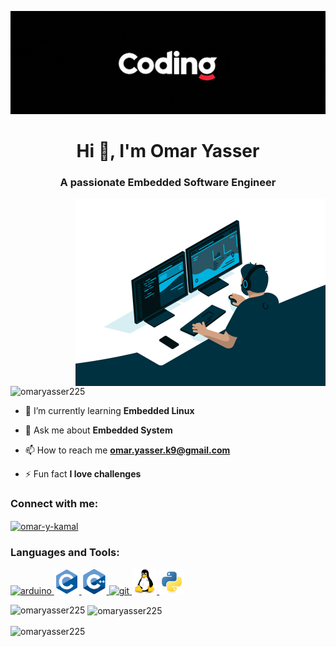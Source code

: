 [![MasterHead](https://github.com/OmarYasser225/OmarYasser225/blob/main/Code.gif)](https://rishavchanda.io)

<h1 align="center">Hi 👋, I'm Omar Yasser</h1>
<h3 align="center">A passionate Embedded Software Engineer</h3>

<img align="right" alt="Coding" width="400" src="https://github.com/OmarYasser225/OmarYasser225/blob/main/te.gif">

<p align="left"> <img src="https://komarev.com/ghpvc/?username=omaryasser225&label=Profile%20views&color=0e75b6&style=flat" alt="omaryasser225" /> </p>

- 🌱 I’m currently learning **Embedded Linux**

- 💬 Ask me about **Embedded System**

- 📫 How to reach me **omar.yasser.k9@gmail.com**

- ⚡ Fun fact **I love challenges**

<h3 align="left">Connect with me:</h3>
<p align="left">
<a href="https://linkedin.com/in/omar-y-kamal" target="blank"><img align="center" src="https://raw.githubusercontent.com/rahuldkjain/github-profile-readme-generator/master/src/images/icons/Social/linked-in-alt.svg" alt="omar-y-kamal" height="30" width="40" /></a>
</p>

<h3 align="left">Languages and Tools:</h3>
<p align="left"> <a href="https://www.arduino.cc/" target="_blank" rel="noreferrer"> <img src="https://cdn.worldvectorlogo.com/logos/arduino-1.svg" alt="arduino" width="40" height="40"/> </a> <a href="https://www.cprogramming.com/" target="_blank" rel="noreferrer"> <img src="https://raw.githubusercontent.com/devicons/devicon/master/icons/c/c-original.svg" alt="c" width="40" height="40"/> </a> <a href="https://www.w3schools.com/cpp/" target="_blank" rel="noreferrer"> <img src="https://raw.githubusercontent.com/devicons/devicon/master/icons/cplusplus/cplusplus-original.svg" alt="cplusplus" width="40" height="40"/> </a> <a href="https://git-scm.com/" target="_blank" rel="noreferrer"> <img src="https://www.vectorlogo.zone/logos/git-scm/git-scm-icon.svg" alt="git" width="40" height="40"/> </a> <a href="https://www.linux.org/" target="_blank" rel="noreferrer"> <img src="https://raw.githubusercontent.com/devicons/devicon/master/icons/linux/linux-original.svg" alt="linux" width="40" height="40"/> </a> <a href="https://www.python.org" target="_blank" rel="noreferrer"> <img src="https://raw.githubusercontent.com/devicons/devicon/master/icons/python/python-original.svg" alt="python" width="40" height="40"/> </a> </p>

<p><img align="left" src="https://github-readme-stats.vercel.app/api/top-langs?username=omaryasser225&show_icons=true&locale=en&layout=compact" alt="omaryasser225" /></p>

<p>&nbsp;<img align="center" src="https://github-readme-stats.vercel.app/api?username=omaryasser225&show_icons=true&locale=en" alt="omaryasser225" /></p>

<p><img align="center" src="https://github-readme-streak-stats.herokuapp.com/?user=omaryasser225&" alt="omaryasser225" /></p>
